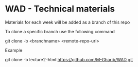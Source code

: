 # WAD - Technical materials

Materials for each week will be added as a branch of this repo

To clone a specific branch use the following command

git clone -b \<branchname\> \<remote-repo-url\>

Example

git clone -b lecture2-html https://github.com/M-Gharib/WAD.git
